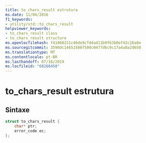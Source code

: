 ```yaml
---
title: to_chars_result estrutura
ms.date: 11/04/2016
f1_keywords:
- utility/std::to_chars_result
helpviewer_keywords:
- to_chars_result class
- to_chars_result structure
ms.openlocfilehash: f41860221c46de9cfddad11b9f63b0ef42c26a8e
ms.sourcegitcommit: 3590dc146525807500c0477d6c9c17a4a8a2d658
ms.translationtype: MT
ms.contentlocale: pt-BR
ms.lasthandoff: 07/16/2019
ms.locfileid: "68268458"
---
```

# <a name="tocharsresult-structure"></a>to_chars_result estrutura

## <a name="syntax"></a>Sintaxe

```cpp
struct to_chars_result {
    char* ptr;
    error_code ec;
};
```
